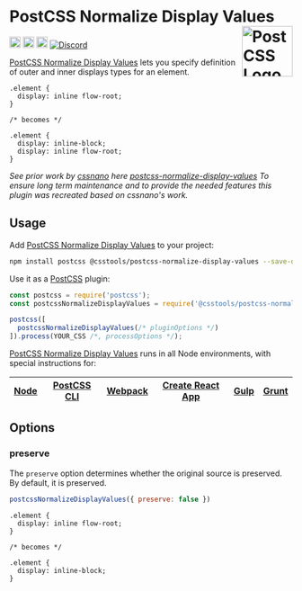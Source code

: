 # PostCSS Normalize Display Values [<img src="https://postcss.github.io/postcss/logo.svg" alt="PostCSS Logo" width="90" height="90" align="right">][postcss]

[<img alt="npm version" src="https://img.shields.io/npm/v/@csstools/postcss-font-format.svg" height="20">][npm-url]
[<img alt="CSS Standard Status" src="https://cssdb.org/images/badges/display-two-values.svg" height="20">][css-url]
[<img alt="Build Status" src="https://github.com/csstools/postcss-plugins/workflows/test/badge.svg" height="20">][cli-url]
[<img alt="Discord" src="https://shields.io/badge/Discord-5865F2?logo=discord&logoColor=white">][discord]

[PostCSS Normalize Display Values] lets you specify definition of outer and inner displays types for an element.

```pcss
.element {
  display: inline flow-root;
}

/* becomes */

.element {
  display: inline-block;
  display: inline flow-root;
}
```

_See prior work by [cssnano](https://github.com/cssnano)
here [postcss-normalize-display-values](https://github.com/cssnano/cssnano/tree/master/packages/postcss-normalize-display-values)
To ensure long term maintenance and to provide the needed features this plugin was recreated based on cssnano's work._

## Usage

Add [PostCSS Normalize Display Values] to your project:

```bash
npm install postcss @csstools/postcss-normalize-display-values --save-dev
```

Use it as a [PostCSS] plugin:

```js
const postcss = require('postcss');
const postcssNormalizeDisplayValues = require('@csstools/postcss-normalize-display-values');

postcss([
  postcssNormalizeDisplayValues(/* pluginOptions */)
]).process(YOUR_CSS /*, processOptions */);
```

[PostCSS Normalize Display Values] runs in all Node environments, with special
instructions for:

| [Node](INSTALL.md#node) | [PostCSS CLI](INSTALL.md#postcss-cli) | [Webpack](INSTALL.md#webpack) | [Create React App](INSTALL.md#create-react-app) | [Gulp](INSTALL.md#gulp) | [Grunt](INSTALL.md#grunt) |
|-------------------------|---------------------------------------|-------------------------------|-------------------------------------------------|-------------------------|---------------------------|

## Options

### preserve

The `preserve` option determines whether the original source
is preserved. By default, it is preserved.

```js
postcssNormalizeDisplayValues({ preserve: false })
```

```pcss
.element {
  display: inline flow-root;
}

/* becomes */

.element {
  display: inline-block; 
}
```

[postcss]: https://github.com/postcss/postcss

[cli-url]: https://github.com/csstools/postcss-plugins/actions/workflows/test.yml?query=workflow/test

[css-url]: https://cssdb.org/#display-two-values

[discord]: https://discord.gg/bUadyRwkJS

[npm-url]: https://www.npmjs.com/package/@csstools/postcss-normalize-display-values

[CSS Fonts]: https://www.w3.org/TR/css-display-3/#the-display-properties

[Gulp PostCSS]: https://github.com/postcss/gulp-postcss

[Grunt PostCSS]: https://github.com/nDmitry/grunt-postcss

[PostCSS]: https://github.com/postcss/postcss

[PostCSS Loader]: https://github.com/postcss/postcss-loader

[PostCSS Normalize Display Values]: https://github.com/csstools/postcss-plugins/tree/main/plugins/postcss-normalize-display-values
